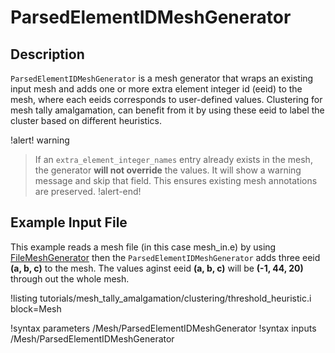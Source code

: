 # ParsedElementIDMeshGenerator


## Description

`ParsedElementIDMeshGenerator` is a mesh generator that wraps an existing input mesh and adds one or
more extra element integer id (eeid) to the mesh, where each eeids corresponds to user-defined values.
Clustering for mesh tally amalgamation, can benefit from it by using these eeid to label the cluster 
based on different heuristics.

!alert! warning
>If an `extra_element_integer_names` entry already exists in the mesh, the generator **will not override** the values.
>It will show a warning message and skip that field.
>This ensures existing mesh annotations are preserved.
!alert-end!

## Example Input File

This example reads a mesh file (in this case mesh_in.e) by using [FileMeshGenerator](FileMeshGenerator.md)
then the `ParsedElementIDMeshGenerator` adds three eeid **(a, b, c)** to the mesh. The values aginst eeid **(a, b, c)** will be **(-1, 44, 20)** through out the whole mesh.

!listing tutorials/mesh_tally_amalgamation/clustering/threshold_heuristic.i
block=Mesh


!syntax parameters /Mesh/ParsedElementIDMeshGenerator
!syntax inputs /Mesh/ParsedElementIDMeshGenerator